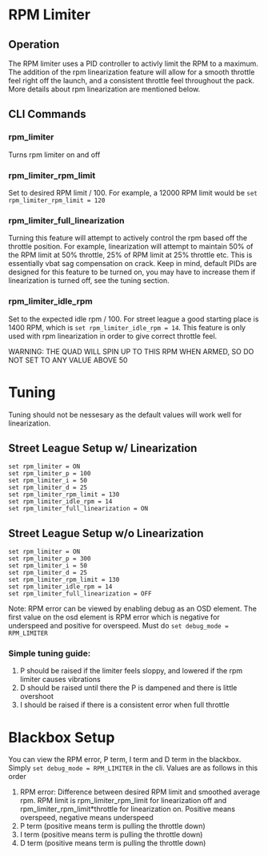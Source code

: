 # RPM Limiter
## Operation
The RPM limiter uses a PID controller to activly limit the RPM to a maximum. The addition of the rpm linearization feature will allow for a smooth throttle feel right off the launch, and a consistent throttle feel throughout the pack. More details about rpm linearization are mentioned below.
## CLI Commands
### rpm_limiter
Turns rpm limiter on and off 
### rpm_limiter_rpm_limit
Set to desired RPM limit / 100. For example, a 12000 RPM limit would be `set rpm_limiter_rpm_limit = 120`
### rpm_limiter_full_linearization
Turning this feature will attempt to actively control the rpm based off the throttle position. For example, linearization will attempt to maintain 50% of the RPM limit at 50% throttle, 25% of RPM limit at 25% throttle etc. This is essentially vbat sag compensation on crack. Keep in mind, default PIDs are designed for this feature to be turned on, you may have to increase them if linearization is turned off, see the tuning section.
### rpm_limiter_idle_rpm
Set to the expected idle rpm / 100. For street league a good starting place is 1400 RPM, which is `set rpm_limiter_idle_rpm = 14`. This feature is only used with rpm linearization in order to give correct throttle feel. 

WARNING: THE QUAD WILL SPIN UP TO THIS RPM WHEN ARMED, SO DO NOT SET TO ANY VALUE ABOVE 50

# Tuning
Tuning should not be nessesary as the default values will work well for linearization.
## Street League Setup w/ Linearization
```
set rpm_limiter = ON
set rpm_limiter_p = 100
set rpm_limiter_i = 50
set rpm_limiter_d = 25
set rpm_limiter_rpm_limit = 130
set rpm_limiter_idle_rpm = 14
set rpm_limiter_full_linearization = ON
```
## Street League Setup w/o Linearization
```
set rpm_limiter = ON
set rpm_limiter_p = 300
set rpm_limiter_i = 50
set rpm_limiter_d = 25
set rpm_limiter_rpm_limit = 130
set rpm_limiter_idle_rpm = 14
set rpm_limiter_full_linearization = OFF
```
Note: RPM error can be viewed by enabling debug as an OSD element. The first value on the osd element is RPM error which is negative for underspeed and positive for overspeed. Must do `set debug_mode = RPM_LIMITER`

### Simple tuning guide:
1. P should be raised if the limiter feels sloppy, and lowered if the rpm limiter causes vibrations
2. D should be raised until there the P is dampened and there is little overshoot
3. I should be raised if there is a consistent error when full throttle

# Blackbox Setup
You can view the RPM error, P term, I term and D term in the blackbox. Simply `set debug_mode = RPM_LIMITER` in the cli. Values are as follows in this order
1. RPM error: Difference between desired RPM limit and smoothed average rpm. RPM limit is rpm_limiter_rpm_limit for linearization off and rpm_limiter_rpm_limit*throttle for linearization on. Positive means overspeed, negative means underspeed
2. P term (positive means term is pulling the throttle down)
3. I term (positive means term is pulling the throttle down)
4. D term (positive means term is pulling the throttle down)